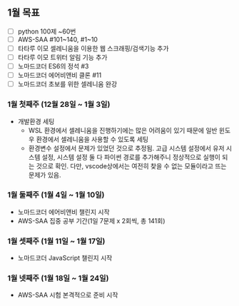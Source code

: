 ## 1월 목표
- [ ] python 100제 ~60번
- [ ] AWS-SAA #101~140, #1~10
- [ ] 타타루 이모 셀레니움을 이용한 웹 스크래핑/검색기능 추가
- [ ] 타타루 이모 트위터 알림 기능 추가 
- [ ] 노마드코더 ES6의 정석 #3
- [ ] 노마드코더 에어비앤비 클론 #11
- [ ] 노마드코더 초보를 위한 셀레니움 완강

### 1월 첫째주 (12월 28일 ~ 1월 3일)

- 개발환경 세팅
  - WSL 환경에서 셀레니움을 진행하기에는 많은 어려움이 있기 때문에 일반 윈도우 환경에서 셀레니움을 사용할 수 있도록 세팅
  - 환경변수 설정에서 문제가 있었던 것으로 추정됨. 고급 시스템 설정에서 유저 시스템 설정, 시스템 설정 둘 다 파이썬 경로를 추가해주니 정상적으로 실행이 되는 것으로 확인. 다만, vscode상에서는 여전히 찾을 수 없는 모듈이라고 뜨는 문제가 있음.

### 1월 둘째주 (1월 4일 ~ 1월 10일)

- 노마드코더 에어비앤비 챌린지 시작
- AWS-SAA 집중 공부 기간(1일 7문제 x 2회씩, 총 141회)

### 1월 셋째주 (1월 11일 ~ 1월 17일)

- 노마드코더 JavaScript 챌린지 시작

### 1월 넷째주 (1월 18일 ~ 1월 24일)

- AWS-SAA 시험 본격적으로 준비 시작
